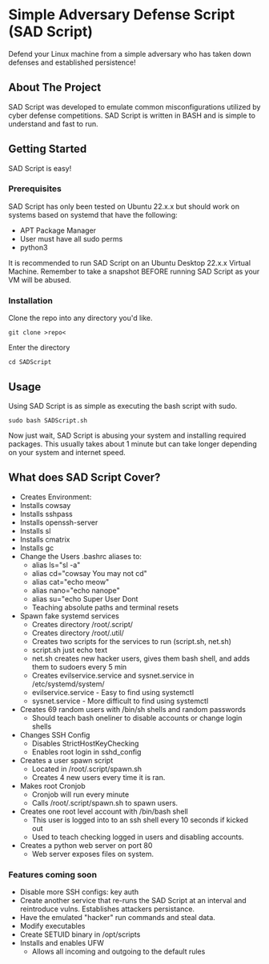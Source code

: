 # Simple Adversary Defense Script (SAD Script)

Defend your Linux machine from a simple adversary who has taken down defenses and established persistence!

## About The Project 

SAD Script was developed to emulate common misconfigurations utilized by cyber defense competitions. SAD Script is written in BASH and is simple to understand and fast to run. 


## Getting Started 

SAD Script is easy!

### Prerequisites

SAD Script has only been tested on Ubuntu 22.x.x but should work on systems based on systemd that have the following:
- APT Package Manager
- User must have all sudo perms 
- python3

It is recommended to run SAD Script on an Ubuntu Desktop 22.x.x Virtual Machine. Remember to take a snapshot BEFORE running SAD Script as your VM will be abused. 


### Installation 

Clone the repo into any directory you'd like. 
```
git clone >repo<
```

Enter the directory
```
cd SADScript
```
## Usage 

Using SAD Script is as simple as executing the bash script with sudo. 

```
sudo bash SADScript.sh
```

Now just wait, SAD Script is abusing your system and installing required packages. This usually takes about 1 minute but can take longer depending on your system and internet speed.

## What does SAD Script Cover? 


-  Creates Environment:
  - Installs cowsay
  - Installs sshpass
  - Installs openssh-server
  - Installs sl
  - Installs cmatrix
  - Installs gc
-  Change the Users .bashrc aliases to:
	- alias ls="sl -a"
	- alias cd="cowsay You may not cd"
	- alias cat="echo meow"
	- alias nano="echo nanope"
	- alias su="echo Super User Dont
	- Teaching absolute paths and terminal resets
- Spawn fake systemd services 
	- Creates directory /root/.script/
	- Creates directory /root/.util/
	- Creates two scripts for the services to run (script.sh, net.sh)
	- script.sh just echo text
	- net.sh creates new hacker users, gives them bash shell, and adds them to sudoers every 5 min
	- Creates evilservice.service and sysnet.service in /etc/systemd/system/
	- evilservice.service - Easy to find using systemctl 
	- sysnet.service - More difficult to find using systemctl
-  Creates 69 random users with /bin/sh shells and random passwords 
	- Should teach bash oneliner to disable accounts or change login shells
- Changes SSH Config 
	- Disables StrictHostKeyChecking 
	- Enables root login in sshd_config
- Creates a user spawn script 
	- Located in /root/.script/spawn.sh 
	- Creates 4 new users every time it is ran. 
- Makes root Cronjob 
	- Cronjob will run every minute 
	- Calls /root/.script/spawn.sh to spawn users. 
- Creates one root level account with /bin/bash shell
	- This user is logged into to an ssh shell every 10 seconds if kicked out 
	- Used to teach checking logged in users and disabling accounts. 
- Creates a python web server on port 80
	- Web server exposes files on system. 

### Features coming soon 
- Disable more SSH configs: key auth
- Create another service that re-runs the SAD Script at an interval and reintroduce vulns. Establishes attackers persistance. 
- Have the emulated "hacker" run commands and steal data. 
- Modify executables 
- Create SETUID binary in /opt/scripts
- Installs and enables UFW
	- Allows all incoming and outgoing to the default rules
